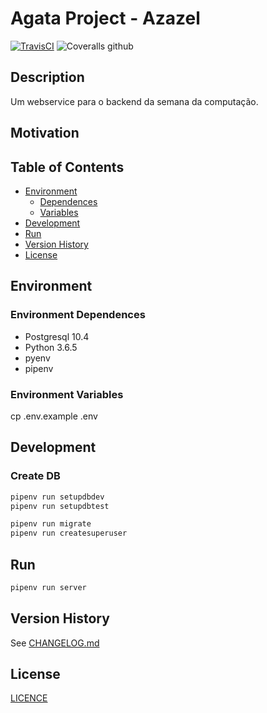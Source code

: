 # Agata Project - Azazel

[![TravisCI](https://img.shields.io/travis/agata-project/azazel.svg)](https://travis-ci.org/agata-project/azazel)
![Coveralls github](https://img.shields.io/coveralls/github/agata-project/azazel.svg)


<!-- [![PR](https://img.shields.io/github/issues-pr/cdnjs/cdnjs.svg)](https://github.com/agata-project/azazel/pulls) -->

## Description

Um webservice para o backend da semana da computação.

## Motivation

## Table of Contents

* [Environment](#environment)
  * [Dependences](#environment-dependences)
  * [Variables](#environment-variables)
* [Development](#development)
* [Run](#run)
* [Version History](#version-history)
* [License](#license)

## Environment

### Environment Dependences

* Postgresql 10.4
* Python 3.6.5
* pyenv
* pipenv

### Environment Variables

cp .env.example .env

## Development

### Create DB

```sh
pipenv run setupdbdev
pipenv run setupdbtest
```

```sh
pipenv run migrate
pipenv run createsuperuser
```

## Run

```sh
pipenv run server
```

## Version History

See [CHANGELOG.md](https://github.com/agata-project/azazel/blob/master/CHANGELOG.md)

## License

[LICENCE](https://github.com/agata-project/azazel/blob/master/LICENSE)
